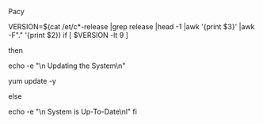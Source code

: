 Pacy

VERSION=$(cat /et/c*-release |grep release |head -1 |awk '{print $3}' |awk -F"." '{print $2}) if [ $VERSION -lt 9 ]

then

echo -e "\n Updating the System\n"

yum update -y

else

echo -e "\n System is Up-To-Date\nl"
fi
